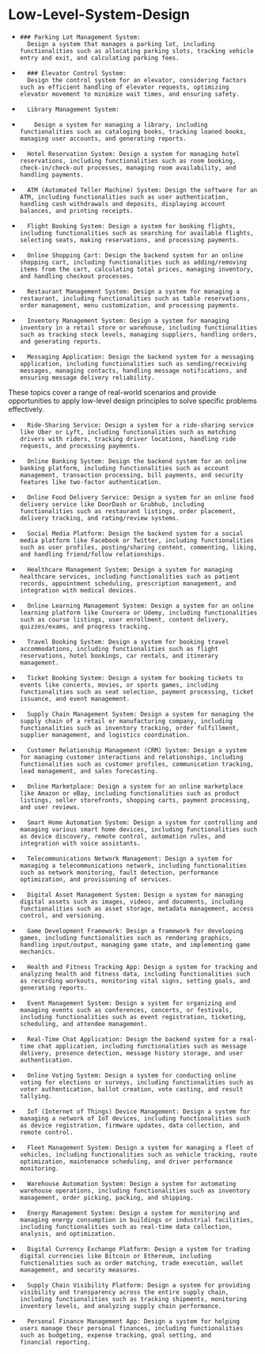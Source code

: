 # Low-Level-System-Design
*     ### Parking Lot Management System: 
        Design a system that manages a parking lot, including functionalities such as allocating parking slots, tracking vehicle entry and exit, and calculating parking fees.
  
* 		### Elevator Control System:
        Design the control system for an elevator, considering factors such as efficient handling of elevator requests, optimizing elevator movement to minimize wait times, and ensuring safety.
  		
* 		Library Management System:
* 		  Design a system for managing a library, including functionalities such as cataloging books, tracking loaned books, managing user accounts, and generating reports.
* 		Hotel Reservation System: Design a system for managing hotel reservations, including functionalities such as room booking, check-in/check-out processes, managing room availability, and handling payments.
* 		ATM (Automated Teller Machine) System: Design the software for an ATM, including functionalities such as user authentication, handling cash withdrawals and deposits, displaying account balances, and printing receipts.
* 		Flight Booking System: Design a system for booking flights, including functionalities such as searching for available flights, selecting seats, making reservations, and processing payments.
* 		Online Shopping Cart: Design the backend system for an online shopping cart, including functionalities such as adding/removing items from the cart, calculating total prices, managing inventory, and handling checkout processes.
* 		Restaurant Management System: Design a system for managing a restaurant, including functionalities such as table reservations, order management, menu customization, and processing payments.
* 		Inventory Management System: Design a system for managing inventory in a retail store or warehouse, including functionalities such as tracking stock levels, managing suppliers, handling orders, and generating reports.
* 		Messaging Application: Design the backend system for a messaging application, including functionalities such as sending/receiving messages, managing contacts, handling message notifications, and ensuring message delivery reliability.
These topics cover a range of real-world scenarios and provide opportunities to apply low-level design principles to solve specific problems effectively.

* 		Ride-Sharing Service: Design a system for a ride-sharing service like Uber or Lyft, including functionalities such as matching drivers with riders, tracking driver locations, handling ride requests, and processing payments.
* 		Online Banking System: Design the backend system for an online banking platform, including functionalities such as account management, transaction processing, bill payments, and security features like two-factor authentication.
* 		Online Food Delivery Service: Design a system for an online food delivery service like DoorDash or Grubhub, including functionalities such as restaurant listings, order placement, delivery tracking, and rating/review systems.
* 		Social Media Platform: Design the backend system for a social media platform like Facebook or Twitter, including functionalities such as user profiles, posting/sharing content, commenting, liking, and handling friend/follow relationships.
* 		Healthcare Management System: Design a system for managing healthcare services, including functionalities such as patient records, appointment scheduling, prescription management, and integration with medical devices.
* 		Online Learning Management System: Design a system for an online learning platform like Coursera or Udemy, including functionalities such as course listings, user enrollment, content delivery, quizzes/exams, and progress tracking.
* 		Travel Booking System: Design a system for booking travel accommodations, including functionalities such as flight reservations, hotel bookings, car rentals, and itinerary management.
* 		Ticket Booking System: Design a system for booking tickets to events like concerts, movies, or sports games, including functionalities such as seat selection, payment processing, ticket issuance, and event management.
* 		Supply Chain Management System: Design a system for managing the supply chain of a retail or manufacturing company, including functionalities such as inventory tracking, order fulfillment, supplier management, and logistics coordination.
* 		Customer Relationship Management (CRM) System: Design a system for managing customer interactions and relationships, including functionalities such as customer profiles, communication tracking, lead management, and sales forecasting.
* 		Online Marketplace: Design a system for an online marketplace like Amazon or eBay, including functionalities such as product listings, seller storefronts, shopping carts, payment processing, and user reviews.
* 		Smart Home Automation System: Design a system for controlling and managing various smart home devices, including functionalities such as device discovery, remote control, automation rules, and integration with voice assistants.
* 		Telecommunications Network Management: Design a system for managing a telecommunications network, including functionalities such as network monitoring, fault detection, performance optimization, and provisioning of services.
* 		Digital Asset Management System: Design a system for managing digital assets such as images, videos, and documents, including functionalities such as asset storage, metadata management, access control, and versioning.
* 		Game Development Framework: Design a framework for developing games, including functionalities such as rendering graphics, handling input/output, managing game state, and implementing game mechanics.
* 		Health and Fitness Tracking App: Design a system for tracking and analyzing health and fitness data, including functionalities such as recording workouts, monitoring vital signs, setting goals, and generating reports.
* 		Event Management System: Design a system for organizing and managing events such as conferences, concerts, or festivals, including functionalities such as event registration, ticketing, scheduling, and attendee management.
* 		Real-Time Chat Application: Design the backend system for a real-time chat application, including functionalities such as message delivery, presence detection, message history storage, and user authentication.
* 		Online Voting System: Design a system for conducting online voting for elections or surveys, including functionalities such as voter authentication, ballot creation, vote casting, and result tallying.
* 		IoT (Internet of Things) Device Management: Design a system for managing a network of IoT devices, including functionalities such as device registration, firmware updates, data collection, and remote control.
* 		Fleet Management System: Design a system for managing a fleet of vehicles, including functionalities such as vehicle tracking, route optimization, maintenance scheduling, and driver performance monitoring.
* 		Warehouse Automation System: Design a system for automating warehouse operations, including functionalities such as inventory management, order picking, packing, and shipping.
* 		Energy Management System: Design a system for monitoring and managing energy consumption in buildings or industrial facilities, including functionalities such as real-time data collection, analysis, and optimization.
* 		Digital Currency Exchange Platform: Design a system for trading digital currencies like Bitcoin or Ethereum, including functionalities such as order matching, trade execution, wallet management, and security measures.
* 		Supply Chain Visibility Platform: Design a system for providing visibility and transparency across the entire supply chain, including functionalities such as tracking shipments, monitoring inventory levels, and analyzing supply chain performance.
* 		Personal Finance Management App: Design a system for helping users manage their personal finances, including functionalities such as budgeting, expense tracking, goal setting, and financial reporting.
